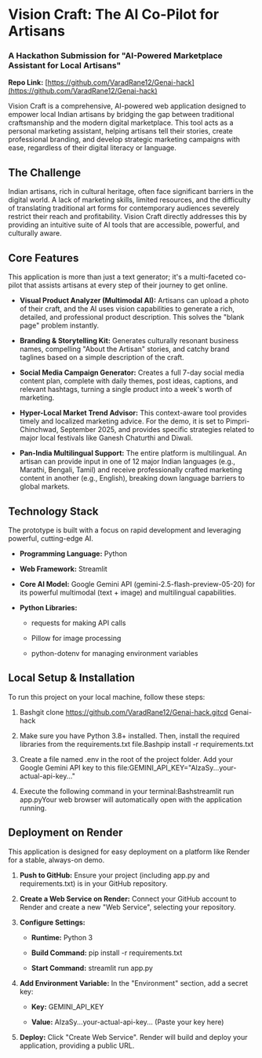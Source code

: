 Vision Craft: The AI Co-Pilot for Artisans
==========================================

### A Hackathon Submission for "AI-Powered Marketplace Assistant for Local Artisans"

**Repo Link:** [https://github.com/VaradRane12/Genai-hack](https://github.com/VaradRane12/Genai-hack)

Vision Craft is a comprehensive, AI-powered web application designed to empower local Indian artisans by bridging the gap between traditional craftsmanship and the modern digital marketplace. This tool acts as a personal marketing assistant, helping artisans tell their stories, create professional branding, and develop strategic marketing campaigns with ease, regardless of their digital literacy or language.

The Challenge
-------------

Indian artisans, rich in cultural heritage, often face significant barriers in the digital world. A lack of marketing skills, limited resources, and the difficulty of translating traditional art forms for contemporary audiences severely restrict their reach and profitability. Vision Craft directly addresses this by providing an intuitive suite of AI tools that are accessible, powerful, and culturally aware.

Core Features
-------------

This application is more than just a text generator; it's a multi-faceted co-pilot that assists artisans at every step of their journey to get online.

*   **Visual Product Analyzer (Multimodal AI):** Artisans can upload a photo of their craft, and the AI uses vision capabilities to generate a rich, detailed, and professional product description. This solves the "blank page" problem instantly.
    
*   **Branding & Storytelling Kit:** Generates culturally resonant business names, compelling "About the Artisan" stories, and catchy brand taglines based on a simple description of the craft.
    
*   **Social Media Campaign Generator:** Creates a full 7-day social media content plan, complete with daily themes, post ideas, captions, and relevant hashtags, turning a single product into a week's worth of marketing.
    
*   **Hyper-Local Market Trend Advisor:** This context-aware tool provides timely and localized marketing advice. For the demo, it is set to Pimpri-Chinchwad, September 2025, and provides specific strategies related to major local festivals like Ganesh Chaturthi and Diwali.
    
*   **Pan-India Multilingual Support:** The entire platform is multilingual. An artisan can provide input in one of 12 major Indian languages (e.g., Marathi, Bengali, Tamil) and receive professionally crafted marketing content in another (e.g., English), breaking down language barriers to global markets.
    

Technology Stack
----------------

The prototype is built with a focus on rapid development and leveraging powerful, cutting-edge AI.

*   **Programming Language:** Python
    
*   **Web Framework:** Streamlit
    
*   **Core AI Model:** Google Gemini API (gemini-2.5-flash-preview-05-20) for its powerful multimodal (text + image) and multilingual capabilities.
    
*   **Python Libraries:**
    
    *   requests for making API calls
        
    *   Pillow for image processing
        
    *   python-dotenv for managing environment variables
        

Local Setup & Installation
--------------------------

To run this project on your local machine, follow these steps:

1.  Bashgit clone https://github.com/VaradRane12/Genai-hack.gitcd Genai-hack
    
2.  Make sure you have Python 3.8+ installed. Then, install the required libraries from the requirements.txt file.Bashpip install -r requirements.txt
    
3.  Create a file named .env in the root of the project folder. Add your Google Gemini API key to this file:GEMINI\_API\_KEY="AIzaSy...your-actual-api-key..."
    
4.  Execute the following command in your terminal:Bashstreamlit run app.pyYour web browser will automatically open with the application running.
    

Deployment on Render
--------------------

This application is designed for easy deployment on a platform like Render for a stable, always-on demo.

1.  **Push to GitHub:** Ensure your project (including app.py and requirements.txt) is in your GitHub repository.
    
2.  **Create a Web Service on Render:** Connect your GitHub account to Render and create a new "Web Service", selecting your repository.
    
3.  **Configure Settings:**
    
    *   **Runtime:** Python 3
        
    *   **Build Command:** pip install -r requirements.txt
        
    *   **Start Command:** streamlit run app.py
        
4.  **Add Environment Variable:** In the "Environment" section, add a secret key:
    
    *   **Key:** GEMINI\_API\_KEY
        
    *   **Value:** AIzaSy...your-actual-api-key... (Paste your key here)
        
5.  **Deploy:** Click "Create Web Service". Render will build and deploy your application, providing a public URL.
    


